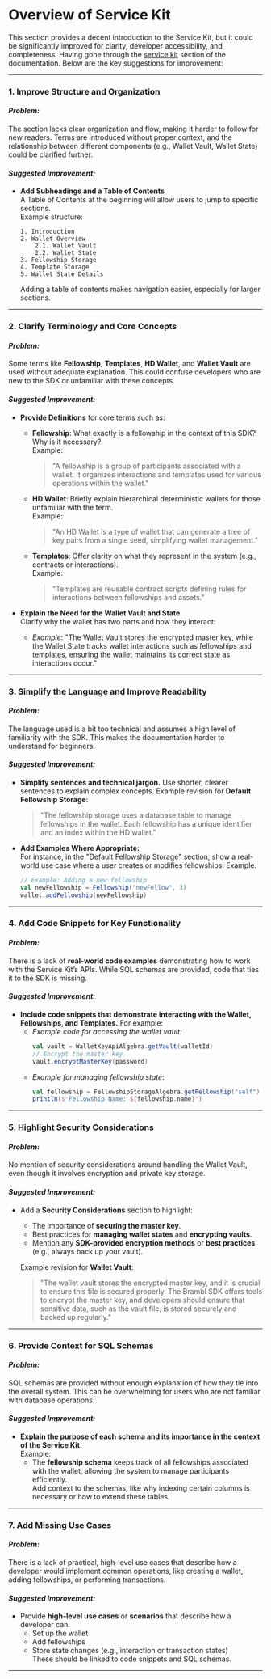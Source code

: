 # Overview of Service Kit

This section provides a decent introduction to the Service Kit, but it could be significantly improved for clarity, developer accessibility, and completeness. Having gone through the [service kit](https://topl.github.io/BramblSc/docs/current/service-kit/big-picture) section of the documentation. Below are the key suggestions for improvement:

---

### **1. Improve Structure and Organization**
#### *Problem:*
The section lacks clear organization and flow, making it harder to follow for new readers. Terms are introduced without proper context, and the relationship between different components (e.g., Wallet Vault, Wallet State) could be clarified further.

#### *Suggested Improvement:*
- **Add Subheadings and a Table of Contents**  
  A Table of Contents at the beginning will allow users to jump to specific sections.  
  Example structure:
  ```
  1. Introduction
  2. Wallet Overview
      2.1. Wallet Vault
      2.2. Wallet State
  3. Fellowship Storage
  4. Template Storage
  5. Wallet State Details
  ```
  Adding a table of contents makes navigation easier, especially for larger sections.

---

### **2. Clarify Terminology and Core Concepts**
#### *Problem:*  
Some terms like **Fellowship**, **Templates**, **HD Wallet**, and **Wallet Vault** are used without adequate explanation. This could confuse developers who are new to the SDK or unfamiliar with these concepts.

#### *Suggested Improvement:*
- **Provide Definitions** for core terms such as:
  - **Fellowship**: What exactly is a fellowship in the context of this SDK? Why is it necessary?  
    Example:  
    > "A fellowship is a group of participants associated with a wallet. It organizes interactions and templates used for various operations within the wallet."
  - **HD Wallet**: Briefly explain hierarchical deterministic wallets for those unfamiliar with the term.  
    Example:  
    > "An HD Wallet is a type of wallet that can generate a tree of key pairs from a single seed, simplifying wallet management."
  - **Templates**: Offer clarity on what they represent in the system (e.g., contracts or interactions).  
    Example:  
    > "Templates are reusable contract scripts defining rules for interactions between fellowships and assets."
  
- **Explain the Need for the Wallet Vault and State**  
  Clarify why the wallet has two parts and how they interact:
  - *Example*: "The Wallet Vault stores the encrypted master key, while the Wallet State tracks wallet interactions such as fellowships and templates, ensuring the wallet maintains its correct state as interactions occur."

---

### **3. Simplify the Language and Improve Readability**
#### *Problem:*  
The language used is a bit too technical and assumes a high level of familiarity with the SDK. This makes the documentation harder to understand for beginners.

#### *Suggested Improvement:*
- **Simplify sentences and technical jargon.** Use shorter, clearer sentences to explain complex concepts.
  Example revision for **Default Fellowship Storage**:
  > "The fellowship storage uses a database table to manage fellowships in the wallet. Each fellowship has a unique identifier and an index within the HD wallet."
  
- **Add Examples Where Appropriate:**  
  For instance, in the "Default Fellowship Storage" section, show a real-world use case where a user creates or modifies fellowships. Example:  
  ```scala
  // Example: Adding a new fellowship
  val newFellowship = Fellowship("newFellow", 3)
  wallet.addFellowship(newFellowship)
  ```

---

### **4. Add Code Snippets for Key Functionality**
#### *Problem:*  
There is a lack of **real-world code examples** demonstrating how to work with the Service Kit’s APIs. While SQL schemas are provided, code that ties it to the SDK is missing.

#### *Suggested Improvement:*
- **Include code snippets that demonstrate interacting with the Wallet, Fellowships, and Templates.** For example:
  - *Example code for accessing the wallet vault*:
    ```scala
    val vault = WalletKeyApiAlgebra.getVault(walletId)
    // Encrypt the master key
    vault.encryptMasterKey(password)
    ```
  - *Example for managing fellowship state*:
    ```scala
    val fellowship = FellowshipStorageAlgebra.getFellowship("self")
    println(s"Fellowship Name: ${fellowship.name}")
    ```

---

### **5. Highlight Security Considerations**
#### *Problem:*  
No mention of security considerations around handling the Wallet Vault, even though it involves encryption and private key storage.

#### *Suggested Improvement:*
- Add a **Security Considerations** section to highlight:
  - The importance of **securing the master key**.
  - Best practices for **managing wallet states** and **encrypting vaults**.
  - Mention any **SDK-provided encryption methods** or **best practices** (e.g., always back up your vault).
  
  Example revision for **Wallet Vault**:
  > "The wallet vault stores the encrypted master key, and it is crucial to ensure this file is secured properly. The Brambl SDK offers tools to encrypt the master key, and developers should ensure that sensitive data, such as the vault file, is stored securely and backed up regularly."

---

### **6. Provide Context for SQL Schemas**
#### *Problem:*  
SQL schemas are provided without enough explanation of how they tie into the overall system. This can be overwhelming for users who are not familiar with database operations.

#### *Suggested Improvement:*
- **Explain the purpose of each schema and its importance in the context of the Service Kit.**  
  Example:
  - The **fellowship schema** keeps track of all fellowships associated with the wallet, allowing the system to manage participants efficiently.  
  Add context to the schemas, like why indexing certain columns is necessary or how to extend these tables.

---

### **7. Add Missing Use Cases**
#### *Problem:*  
There is a lack of practical, high-level use cases that describe how a developer would implement common operations, like creating a wallet, adding fellowships, or performing transactions.

#### *Suggested Improvement:*
- Provide **high-level use cases** or **scenarios** that describe how a developer can:
  - Set up the wallet
  - Add fellowships
  - Store state changes (e.g., interaction or transaction states)  
  These should be linked to code snippets and SQL schemas.

---
